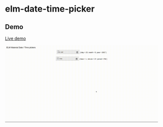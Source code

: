 # elm-date-time-picker
## Demo
[Live demo](https://enrimilan.github.io/elm-date-time-picker)

![Alt Text](https://github.com/enrimilan/elm-date-time-picker/blob/main/assets/demo.gif?raw=true)
